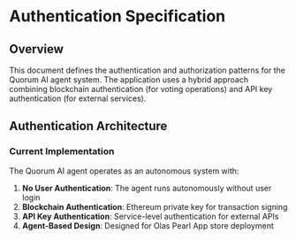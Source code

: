 # Authentication Specification

## Overview

This document defines the authentication and authorization patterns for the Quorum AI agent system. The application uses a hybrid approach combining blockchain authentication (for voting operations) and API key authentication (for external services).

## Authentication Architecture

### Current Implementation

The Quorum AI agent operates as an autonomous system with:

1. **No User Authentication**: The agent runs autonomously without user login
2. **Blockchain Authentication**: Ethereum private key for transaction signing
3. **API Key Authentication**: Service-level authentication for external APIs
4. **Agent-Based Design**: Designed for Olas Pearl App store deployment
